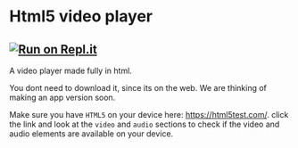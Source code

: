 # Html5 video player
[![Run on Repl.it](https://repl.it/badge/github/TristHub/HTML5-video-player)](https://repl.it/github/TristHub/HTML5-video-player)
---------------------
A video player made fully in html.

You dont need to download it, since its on the web. We are thinking of making an app version soon.

Make sure you have <code>HTML5</code> on your device here: https://html5test.com/. 
click the link and look at the <code>video</code> and <code>audio</code> sections to check if the video and audio elements are available on your device.
